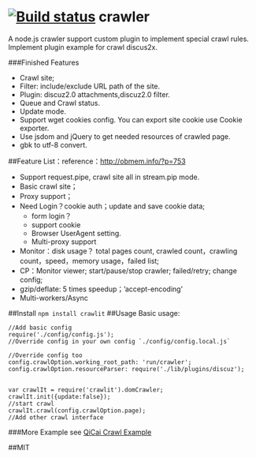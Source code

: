 [![Build status](https://travis-ci.org/mxfli/crawler.png)](https://travis-ci.org/mxfli/crawler)
crawler
======
 A node.js crawler support custom plugin to implement special crawl rules.
 Implement plugin example for crawl discus2x.

###Finished Features
* Crawl site;
* Filter: include/exclude URL path of the site.
* Plugin: discuz2.0 attachments,discuz2.0 filter.
* Queue and Crawl status.
* Update mode.
* Support wget cookies config. You can export site cookie use Cookie exporter.
* Use jsdom and jQuery to get needed resources of crawled page.
* gbk to utf-8 convert.

##Feature List：reference：http://obmem.info/?p=753
*   Support request.pipe, crawl site all in stream.pip mode.
*	Basic crawl site；
*   Proxy support；
*   Need Login？cookie auth；update and save cookie data;
      - form login？
      - support cookie
      - Browser UserAgent setting.
      - Multi-proxy support
*   Monitor：disk usage？ total pages count, crawled count，crawling count，speed，memory usage，failed list;
*   CP：Monitor viewer; start/pause/stop crawler; failed/retry; change config;
*   gzip/deflate: 5 times speedup；’accept-encoding’
*   Multi-workers/Async

##Install
``` npm install crawlit ```
##Usage
Basic usage:

```
//Add basic config
require('./config/config.js');
//Override config in your own config `./config/config.local.js`

//Override config too
config.crawlOption.working_root_path: 'run/crawler';
config.crawlOption.resourceParser: require('./lib/plugins/discuz');


var crawlIt = require('crawlit').domCrawler;
crawlIt.init({update:false});
//start crawl
crawlIt.crawl(config.crawlOption.page);
//Add other crawl interface
```
###More Example 
see [QiCai Crawl Example](./example/ngotcm.js)

##MIT
